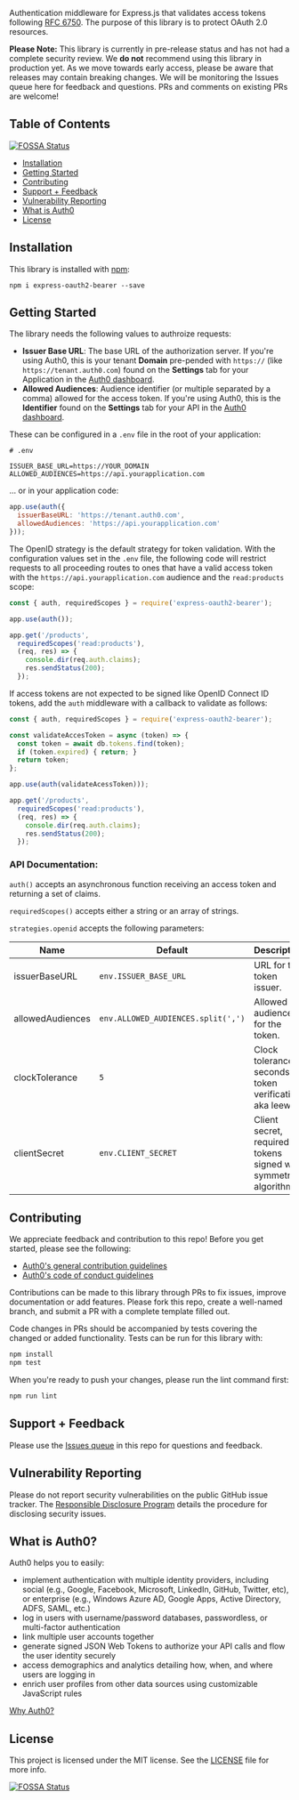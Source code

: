 Authentication middleware for Express.js that validates access tokens following [RFC 6750](https://tools.ietf.org/html/rfc6750). The purpose of this library is to protect OAuth 2.0 resources.

**Please Note:** This library is currently in pre-release status and has not had a complete security review. We **do not** recommend using this library in production yet. As we move towards early access, please be aware that releases may contain breaking changes. We will be monitoring the Issues queue here for feedback and questions. PRs and comments on existing PRs are welcome!

## Table of Contents
[![FOSSA Status](https://app.fossa.com/api/projects/git%2Bgithub.com%2Fauth0%2Fexpress-oauth2-bearer.svg?type=shield)](https://app.fossa.com/projects/git%2Bgithub.com%2Fauth0%2Fexpress-oauth2-bearer?ref=badge_shield)


- [Installation](#installation)
- [Getting Started](#getting-started)
- [Contributing](#contributing)
- [Support + Feedback](#support--feedback)
- [Vulnerability Reporting](#vulnerability-reporting)
- [What is Auth0](#what-is-auth0)
- [License](#license)

## Installation

This library is installed with [npm](https://npmjs.org/package/express-oauth2-bearer):

```
npm i express-oauth2-bearer --save
```

## Getting Started

The library needs the following values to authroize requests:

- **Issuer Base URL**: The base URL of the authorization server. If you're using Auth0, this is your tenant **Domain** pre-pended with `https://` (like `https://tenant.auth0.com`) found on the **Settings** tab for your Application in the [Auth0 dashboard](https://manage.auth0.com).
- **Allowed Audiences**: Audience identifier (or multiple separated by a comma) allowed for the access token. If you're using Auth0, this is the **Identifier** found on the **Settings** tab for your API in the [Auth0 dashboard](https://manage.auth0.com/#/apis).

These can be configured in a `.env` file in the root of your application:

```text
# .env

ISSUER_BASE_URL=https://YOUR_DOMAIN
ALLOWED_AUDIENCES=https://api.yourapplication.com
```

... or in your application code:

```js
app.use(auth({
  issuerBaseURL: 'https://tenant.auth0.com',
  allowedAudiences: 'https://api.yourapplication.com'
}));
```

The OpenID strategy is the default strategy for token validation. With the configuration values set in the `.env` file, the following code will restrict requests to all proceeding routes to ones that have a valid access token with the `https://api.yourapplication.com` audience and the `read:products` scope:

```javascript
const { auth, requiredScopes } = require('express-oauth2-bearer');

app.use(auth());

app.get('/products',
  requiredScopes('read:products'),
  (req, res) => {
    console.dir(req.auth.claims);
    res.sendStatus(200);
  });
```

If access tokens are not expected to be signed like OpenID Connect ID tokens, add the `auth` middleware with a callback to validate as follows:

```javascript
const { auth, requiredScopes } = require('express-oauth2-bearer');

const validateAccesToken = async (token) => {
  const token = await db.tokens.find(token);
  if (token.expired) { return; }
  return token;
};

app.use(auth(validateAcessToken)));

app.get('/products',
  requiredScopes('read:products'),
  (req, res) => {
    console.dir(req.auth.claims);
    res.sendStatus(200);
  });
```

### API Documentation:

`auth()` accepts an asynchronous function receiving an access token and returning a set of claims.

`requiredScopes()` accepts either a string or an array of strings.

`strategies.openid` accepts the following parameters:


| Name                | Default                            | Description                                                          |
|---------------------|------------------------------------|----------------------------------------------------------------------|
| issuerBaseURL       | `env.ISSUER_BASE_URL`              | URL for the token issuer.                                            |
| allowedAudiences    | `env.ALLOWED_AUDIENCES.split(',')` | Allowed audiences for the token.                                     |
| clockTolerance      | `5`                                | Clock tolerance in seconds for token verification, aka leeway.       |
| clientSecret        | `env.CLIENT_SECRET`                | Client secret, required for tokens signed with symmetric algorithms. |

## Contributing

We appreciate feedback and contribution to this repo! Before you get started, please see the following:

- [Auth0's general contribution guidelines](https://github.com/auth0/.github/blob/master/CONTRIBUTING.md)
- [Auth0's code of conduct guidelines](https://github.com/auth0/open-source-template/blob/master/CODE-OF-CONDUCT.md)

Contributions can be made to this library through PRs to fix issues, improve documentation or add features. Please fork this repo, create a well-named branch, and submit a PR with a complete template filled out.

Code changes in PRs should be accompanied by tests covering the changed or added functionality. Tests can be run for this library with:

```bash
npm install
npm test
```

When you're ready to push your changes, please run the lint command first:

```bash
npm run lint
```

## Support + Feedback

Please use the [Issues queue](https://github.com/auth0/express-oauth2-bearer/issues) in this repo for questions and feedback.

## Vulnerability Reporting

Please do not report security vulnerabilities on the public GitHub issue tracker. The [Responsible Disclosure Program](https://auth0.com/whitehat) details the procedure for disclosing security issues.

## What is Auth0?

Auth0 helps you to easily:

- implement authentication with multiple identity providers, including social (e.g., Google, Facebook, Microsoft, LinkedIn, GitHub, Twitter, etc), or enterprise (e.g., Windows Azure AD, Google Apps, Active Directory, ADFS, SAML, etc.)
- log in users with username/password databases, passwordless, or multi-factor authentication
- link multiple user accounts together
- generate signed JSON Web Tokens to authorize your API calls and flow the user identity securely
- access demographics and analytics detailing how, when, and where users are logging in
- enrich user profiles from other data sources using customizable JavaScript rules

[Why Auth0?](https://auth0.com/why-auth0)

## License

This project is licensed under the MIT license. See the [LICENSE](LICENSE) file for more info.


[![FOSSA Status](https://app.fossa.com/api/projects/git%2Bgithub.com%2Fauth0%2Fexpress-oauth2-bearer.svg?type=large)](https://app.fossa.com/projects/git%2Bgithub.com%2Fauth0%2Fexpress-oauth2-bearer?ref=badge_large)